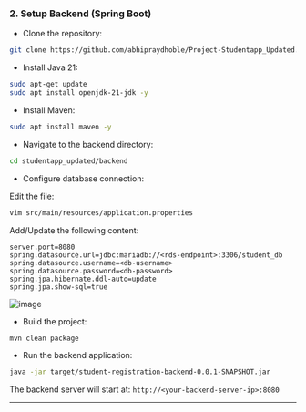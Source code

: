 ### 2. Setup Backend (Spring Boot)

- Clone the repository:

```bash
git clone https://github.com/abhipraydhoble/Project-Studentapp_Updated.git
```

- Install Java 21:

```bash
sudo apt-get update
sudo apt install openjdk-21-jdk -y
```

- Install Maven:

```bash
sudo apt install maven -y
```

- Navigate to the backend directory:

```bash
cd studentapp_updated/backend
```

- Configure database connection:

Edit the file:

```bash
vim src/main/resources/application.properties
```

Add/Update the following content:

```properties
server.port=8080
spring.datasource.url=jdbc:mariadb://<rds-endpoint>:3306/student_db
spring.datasource.username=<db-username>
spring.datasource.password=<db-password>
spring.jpa.hibernate.ddl-auto=update
spring.jpa.show-sql=true

```
![image](https://github.com/user-attachments/assets/649fe741-a972-4ec1-8add-614836000275)


- Build the project:

```bash
mvn clean package
```

- Run the backend application:

```bash
java -jar target/student-registration-backend-0.0.1-SNAPSHOT.jar
```

The backend server will start at:
`http://<your-backend-server-ip>:8080`

---


